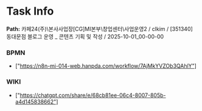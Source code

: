 # Task Info

**Path:** 카페24(주)\본사사업장\[CG]MI본부\창업센터\사업운영2 / clkim / [351340] 동대문점 블로그 운영 _ 콘텐츠 기획 및 작성 / 2025-10-01_00-00-00

### BPMN
- ["https://n8n-mi-014-web.hanpda.com/workflow/7AjMkYVZOb3QAhlY"]

### WIKI
- ["https://chatgpt.com/share/e/68cb81ee-06c4-8007-805b-a4d145838662"]

